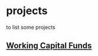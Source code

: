 # projects
to list some projects
## <a href="https://vijaykrishnaas.github.io/projects/wcf/" target="_blank">Working Capital Funds</a>
